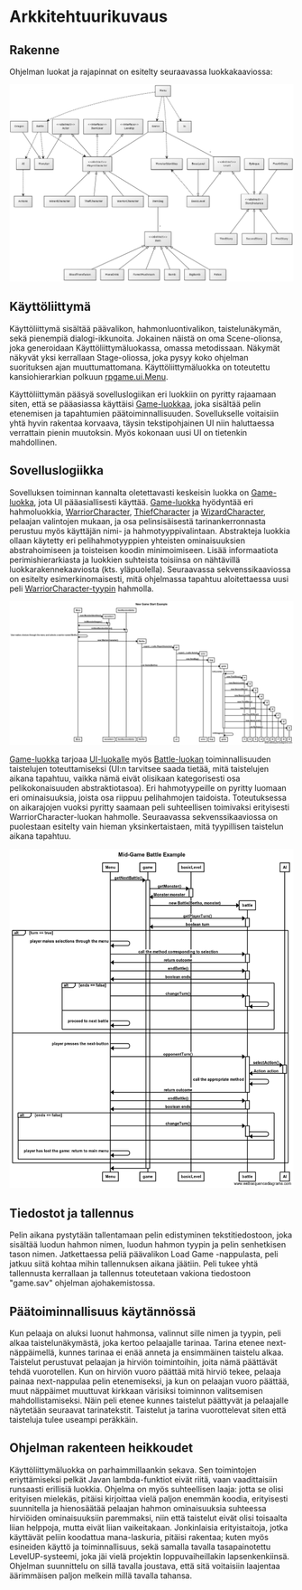 # Arkkitehtuurikuvaus

## Rakenne

Ohjelman luokat ja rajapinnat on esitelty seuraavassa luokkakaaviossa:

![luokkarakenne](https://github.com/duckling747/ot-harjoitustyo/blob/master/dokumentointi/images/luokkakaavio.png)

## Käyttöliittymä

Käyttöliittymä sisältää päävalikon, hahmonluontivalikon, taistelunäkymän, sekä pienempiä dialogi-ikkunoita. Jokainen näistä on oma Scene-olionsa, joka generoidaan Käyttöliittymäluokassa, omassa metodissaan. Näkymät näkyvät yksi kerrallaan Stage-oliossa, joka pysyy koko ohjelman suorituksen ajan muuttumattomana. Käyttöliittymäluokka on toteutettu kansiohierarkian polkuun [rpgame.ui.Menu](https://github.com/duckling747/ot-harjoitustyo/blob/master/RPGame/src/main/java/rpgame/ui/Menu.java).

Käyttöliittymän pääsyä sovelluslogiikan eri luokkiin on pyritty rajaamaan siten, että se pääasiassa käyttäisi [Game-luokkaa](https://github.com/duckling747/ot-harjoitustyo/blob/master/RPGame/src/main/java/rpgame/progression/Game.java), joka sisältää pelin etenemisen ja tapahtumien päätoiminnallisuuden. Sovellukselle voitaisiin yhtä hyvin rakentaa korvaava, täysin tekstipohjainen UI niin haluttaessa verrattain pienin muutoksin. Myös kokonaan uusi UI on tietenkin mahdollinen.

## Sovelluslogiikka

Sovelluksen toiminnan kannalta oletettavasti keskeisin luokka on [Game-luokka](https://github.com/duckling747/ot-harjoitustyo/blob/master/RPGame/src/main/java/rpgame/progression/Game.java), jota UI pääasiallisesti käyttää. [Game-luokka](https://github.com/duckling747/ot-harjoitustyo/blob/master/RPGame/src/main/java/rpgame/progression/Game.java) hyödyntää eri hahmoluokkia, [WarriorCharacter](https://github.com/duckling747/ot-harjoitustyo/blob/master/RPGame/src/main/java/rpgame/creatures/WarriorCharacter.java), [ThiefCharacter](https://github.com/duckling747/ot-harjoitustyo/blob/master/RPGame/src/main/java/rpgame/creatures/ThiefCharacter.java) ja [WizardCharacter](https://github.com/duckling747/ot-harjoitustyo/blob/master/RPGame/src/main/java/rpgame/creatures/WizardCharacter.java), pelaajan valintojen mukaan, ja osa pelinsisäisestä tarinankerronnasta perustuu myös käyttäjän nimi- ja hahmotyyppivalintaan. Abstrakteja luokkia ollaan käytetty eri pelihahmotyyppien yhteisten ominaisuuksien abstrahoimiseen ja toisteisen koodin minimoimiseen. Lisää informaatiota perimishierarkiasta ja luokkien suhteista toisiinsa on nähtävillä luokkarakennekaaviosta (kts. yläpuolella). Seuraavassa sekvenssikaaviossa on esitelty esimerkinomaisesti, mitä ohjelmassa tapahtuu aloitettaessa uusi peli [WarriorCharacter-tyypin](https://github.com/duckling747/ot-harjoitustyo/blob/master/RPGame/src/main/java/rpgame/creatures/WarriorCharacter.java) hahmolla.

![uusi_peli](https://github.com/duckling747/ot-harjoitustyo/blob/master/dokumentointi/images/new_game_start.png)

[Game-luokka](https://github.com/duckling747/ot-harjoitustyo/blob/master/RPGame/src/main/java/rpgame/progression/Game.java) tarjoaa [UI-luokalle](https://github.com/duckling747/ot-harjoitustyo/blob/master/RPGame/src/main/java/rpgame/ui/Menu.java) myös [Battle-luokan](https://github.com/duckling747/ot-harjoitustyo/blob/master/RPGame/src/main/java/rpgame/battle/Battle.java) toiminnallisuuden taistelujen toteuttamiseksi (UI:n tarvitsee saada tietää, mitä taistelujen aikana tapahtuu, vaikka nämä eivät olisikaan kategorisesti osa pelikokonaisuuden abstraktiotasoa). Eri hahmotyypeille on pyritty luomaan eri ominaisuuksia, joista osa riippuu pelihahmojen taidoista. Toteutuksessa on aikarajojen vuoksi pyritty saamaan peli suhteellisen toimivaksi erityisesti WarriorCharacter-luokan hahmolle. Seuraavassa sekvenssikaaviossa on puolestaan esitelty vain hieman yksinkertaistaen, mitä tyypillisen taistelun aikana tapahtuu.

![taistelu](https://github.com/duckling747/ot-harjoitustyo/blob/master/dokumentointi/images/battle_example.png)

## Tiedostot ja tallennus

Pelin aikana pystytään tallentamaan pelin edistyminen tekstitiedostoon, joka sisältää luodun hahmon nimen, luodun hahmon tyypin ja pelin senhetkisen tason nimen. Jatkettaessa peliä päävalikon Load Game -nappulasta, peli jatkuu siitä kohtaa mihin tallennuksen aikana jäätiin. Peli tukee yhtä tallennusta kerrallaan ja tallennus toteutetaan vakiona tiedostoon "game.sav" ohjelman ajohakemistossa.

## Päätoiminnallisuus käytännössä

Kun pelaaja on aluksi luonut hahmonsa, valinnut sille nimen ja tyypin, peli alkaa taistelunäkymästä, joka kertoo pelaajalle tarinaa. Tarina etenee next-näppäimellä, kunnes tarinaa ei enää anneta ja ensimmäinen taistelu alkaa. Taistelut perustuvat pelaajan ja hirviön toimintoihin, joita nämä päättävät tehdä vuorotellen. Kun on hirviön vuoro päättää mitä hirviö tekee, pelaaja painaa next-nappulaa pelin etenemiseksi, ja kun on pelaajan vuoro päättää, muut näppäimet muuttuvat kirkkaan värisiksi toiminnon valitsemisen mahdollistamiseksi. Näin peli etenee kunnes taistelut päättyvät ja pelaajalle näytetään seuraavat tarinatekstit. Taistelut ja tarina vuorottelevat siten että taisteluja tulee useampi peräkkäin.

## Ohjelman rakenteen heikkoudet

Käyttöliittymäluokka on parhaimmillaankin sekava. Sen toimintojen eriyttämiseksi pelkät Javan lambda-funktiot eivät riitä, vaan vaadittaisiin runsaasti erillisiä luokkia. Ohjelma on myös suhteellisen laaja: jotta se olisi erityisen mielekäs, pitäisi kirjoittaa vielä paljon enemmän koodia, erityisesti suunnitella ja hienosäätää pelaajan hahmon ominaisuuksia suhteessa hirviöiden ominaisuuksiin paremmaksi, niin että taistelut eivät olisi toisaalta liian helppoja, mutta eivät liian vaikeitakaan. Jonkinlaisia erityistaitoja, jotka käyttävät peliin koodattua mana-laskuria, pitäisi rakentaa; kuten myös esineiden käyttö ja toiminnallisuus, sekä samalla tavalla tasapainotettu LevelUP-systeemi, joka jäi vielä projektin loppuvaiheillakin lapsenkenkiinsä. Ohjelman suunnittelu on sillä tavalla joustava, että sitä voitaisiin laajentaa äärimmäisen paljon melkein millä tavalla tahansa.
